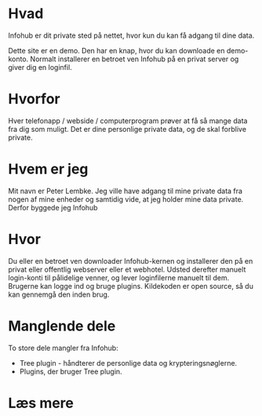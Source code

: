 # Hvad

Infohub er dit private sted på nettet, hvor kun du kan få adgang til dine data.

Dette site er en demo. Den har en knap, hvor du kan downloade en demo-konto. Normalt installerer en betroet ven Infohub på en privat server og giver dig en loginfil.

# Hvorfor

Hver telefonapp / webside / computerprogram prøver at få så mange data fra dig som muligt. Det er dine personlige private data, og de skal forblive private.

# Hvem er jeg

Mit navn er Peter Lembke. Jeg ville have adgang til mine private data fra nogen af mine enheder og samtidig vide, at jeg holder mine data private. Derfor byggede jeg Infohub

# Hvor

Du eller en betroet ven downloader Infohub-kernen og installerer den på en privat eller offentlig webserver eller et webhotel. Udsted derefter manuelt login-konti til pålidelige venner, og lever loginfilerne manuelt til dem. Brugerne kan logge ind og bruge plugins. Kildekoden er open source, så du kan gennemgå den inden brug.

# Manglende dele

To store dele mangler fra Infohub:

* Tree plugin - håndterer de personlige data og krypteringsnøglerne.
* Plugins, der bruger Tree plugin.

# Læs mere
